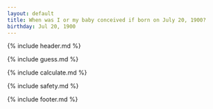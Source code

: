 ```yaml
---
layout: default
title: When was I or my baby conceived if born on July 20, 1900?
birthday: Jul 20, 1900
---
```


{% include header.md %}

{% include guess.md %}

{% include calculate.md %}

{% include safety.md %}

{% include footer.md %}



